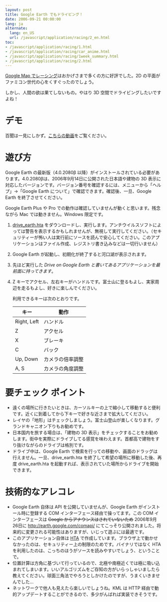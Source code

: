 ```yaml
---
layout: post
title: Google Earth でもドライビング！
date: 2006-09-21 00:00:00
lang: ja
alternate:
  lang: en_US
  url: /javascript/application/racing/2_en.html
toc:
- /javascript/application/racing/1.html
- /javascript/application/racing/car_anime.html
- /javascript/application/racing/1week_summary.html
- /javascript/application/racing/2.html
---
```

[Google Map でレーシング](./1/)はおかげさまで多くの方に好評でした。2D の平面がファミコン世代の心をくすぐったのでしょう。

しかし、人間の欲は果てしないもの。やはり 3D 空間でドライビングしたいですよね！


デモ
====

百聞は一見にしかず。<a href="http://www.youtube.com/watch?v=iMB5gzUtiM4">こちらの動画</a>をご覧ください。


遊び方
======

Google Earth の最新版（4.0.2080β 以降）がインストールされている必要があります。4.0.2080βは、2006年9月14日に公開された日本語や建物の 3D 表示に対応したバージョンです。バージョン番号を確認するには、メニューから「ヘルプ」→「Google Earth について」で確認できます。確認後、一旦、Google Earth を終了させてください。

Google Earth Plus や Pro での動作は確認していませんが動くと思います。残念ながら Mac では動きません。Windows 限定です。

1. [drive_earth.hta](2/drive_earth.hta) をダウンロードし、実行します。アンチウイルスソフトによっては警告を表示するかもしれませんが、無視して実行してください。（セキュリティーが怖い人は実行前にソースを読んで安心してください。このアプリケーションはファイル作成、レジストリ書き込みなどは一切行いません）

2. Google Earth が起動し、初期化が終了すると河口湖が表示されます。

3. 先ほど実行した *Drive on Google Earth と書いてあるアプリケーションを最前面に持ってきます*。

4. Z キーでアクセル、左右キーがハンドルです。富士山に登るもよし、実家周辺を走るもよし、好きに楽しんでください。

   利用できるキーは次のとおりです。

   キー       |動作
   -----------|----------------
   Right, Left|ハンドル
   Z          |アクセル
   X          |ブレーキ
   C          |バック
   Up, Down   |カメラの倍率調整
   A, S       |カメラの角度調整


要チェック ポイント
===================

* 遠くの場所に行きたいときは、カーソルキーの上で縮小して移動すると便利です。近くに到着してから下キーで好きな近さまで拡大してください。
* レイヤの「地形」はチェックしましょう。富士山登山が楽しくなります。グランドキャニオン下りもお勧めです。
* 日本国内を旅する場合は、「建物の 3D 表示」をチェックすることをお勧めします。街中を実際にドライブしてる感覚を味わえます。首都高で建物をすり抜けながらのドライブは格別です。
* ドライブ中は、Google Earth で検索を行っての移動や、画面のドラッグは行えません。一旦、drive_earth.hta を終了して希望の場所に移動した後、再度 drive_earth.hta を起動すれば、表示されていた場所からドライブを開始できます。


技術的なアレコレ
================

* Google Earth 自体は API を公開していませんが、Google Earth がインストール時に登録する COM インターフェース経由で操ってます。この COM インターフェースは <s>Google からアナウンスはされていないため</s> 2006年9月26日に <a href="http://earth.google.com/comapi/">http://earth.google.com/comapi/</a> にてこっそり公開されました。将来的に変更される可能性はありますが、いじって遊ぶには最適です。
* このアプリケーション自体は <a href="http://www.microsoft.com/japan/msdn/workshop/author/hta/overview/htaoverview.asp">HTA</a> で作成しています。ブラウザ上で動かせなかったのは、セキュリティー上の制限のためです。バイナリではなく HTA を利用したのは、こっちのほうがソースを読みやすいでしょう、ということで。
* 位置計算は方角に基づいて行っているので、北極や南極近くでは極に吸い込まれてしまいます。いいアルゴリズムをご存知の方がいらっしゃいましたら教えてください。球面三角法でやろうとしかけたのですが、うまくいきませんでした...
* ネットワークで他人も見えたら楽しいでしょうね。KML は HTTP 経由で動的アップデートすることができるので、多少がんばれば実装できそうです。
